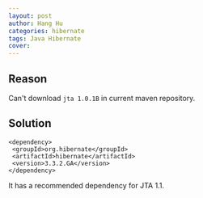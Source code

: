 ```yaml
---
layout: post
author: Hang Hu
categories: hibernate
tags: Java Hibernate 
cover: 
---
```


## Reason

Can't download `jta 1.0.1B` in current maven repository.
## Solution

```
<dependency>
 <groupId>org.hibernate</groupId>
 <artifactId>hibernate</artifactId>
 <version>3.3.2.GA</version>
</dependency>
```

It has a recommended dependency for JTA 1.1.
